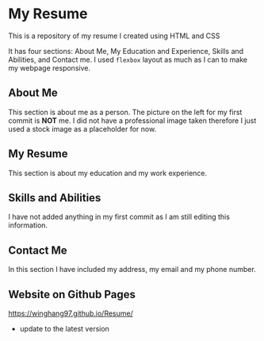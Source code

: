 # My Resume

This is a repository of my resume I created using HTML and CSS

It has four sections: About Me, My Education and Experience, Skills and Abilities, and Contact me.
I used `flexbox` layout as much as I can to make my webpage responsive.

## About Me
This section is about me as a person. The picture on the left for my first commit is **NOT** me. I did not have a professional image taken therefore I just used a stock image as a placeholder for now.

## My Resume
This section is about my education and my work experience. 

## Skills and Abilities
I have not added anything in my first commit as I am still editing this information.

## Contact Me
In this section I have included my address, my email and my phone number.

## Website on Github Pages
https://winghang97.github.io/Resume/


- update to the latest version

